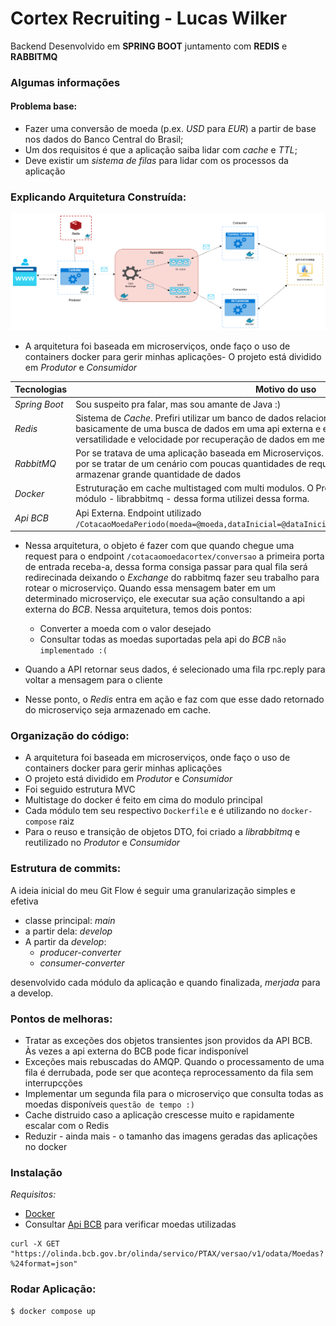 # Cortex Recruiting - Lucas Wilker

Backend Desenvolvido em **SPRING BOOT** juntamento com **REDIS** e **RABBITMQ**

### Algumas informações 

#### Problema base:
- Fazer uma conversão de moeda (p.ex. *USD* para *EUR*) a partir de base nos dados do Banco Central do Brasil;
- Um dos requisitos é que a aplicação saiba lidar com *cache* e *TTL*;
- Deve existir um *sistema de filas* para lidar com os processos da aplicação

### Explicando Arquitetura Construída:

![image](cortex-diagram.drawio.png)

- A arquitetura foi baseada em microserviços, onde faço o uso de containers docker para gerir minhas aplicações- O projeto está dividido em *Produtor* e *Consumidor*



| Tecnologias   | Motivo do uso                                                                                                                                                                                                                                             | 
|---------------|-----------------------------------------------------------------------------------------------------------------------------------------------------------------------------------------------------------------------------------------------------------|
| *Spring Boot* | Sou suspeito pra falar, mas sou amante de Java :)                                                                                                                                                                                                         |
| *Redis*       | Sistema de *Cache*. Prefiri utilizar um banco de dados relacional de alto desempenho por se tratar de basicamente de uma busca de dados em uma api externa e exibi-los. Dessa forma, para a versatilidade e velocidade por recuperação de dados em memória |                                                                                                                                                        |
| *RabbitMQ*    | Por se tratava de uma aplicação baseada em Microserviços. O serviço de mensageria vem a calhar por se tratar de um cenário com poucas quantidades de requisições para a api externa e sem foco de armazenar grande quantidade de dados                    |
| *Docker*      | Estruturação em cache multistaged com multi modulos. O Produto e Consumidor depende de outro módulo - librabbitmq - dessa forma utilizei dessa forma.                                                                                                     |
| *Api BCB*     | Api Externa. Endpoint utilizado `/CotacaoMoedaPeriodo(moeda=@moeda,dataInicial=@dataInicial,dataFinalCotacao=@dataFinalCotacao)`                                                                                                                |
- Nessa arquitetura, o objeto é fazer com que quando chegue uma request para o endpoint `/cotacaomoedacortex/conversao` a 
primeira porta de entrada receba-a, dessa forma consiga passar para qual fila será redirecinada deixando o *Exchange* do rabbitmq fazer seu trabalho para rotear
o microserviço. Quando essa mensagem bater em um determinado microserviço, ele executar sua ação consultando a api externa do *BCB*. Nessa arquitetura, temos dois pontos:
  - Converter a moeda com o valor desejado
  - Consultar todas as moedas suportadas pela api do *BCB* `não implementado :(`

- Quando a API retornar seus dados, é selecionado uma fila rpc.reply para voltar a mensagem para o cliente
- Nesse ponto, o *Redis* entra em ação e faz com que esse dado retornado do microserviço seja armazenado em cache.


### Organização do código:
- A arquitetura foi baseada em microserviços, onde faço o uso de containers docker para gerir minhas aplicações
- O projeto está dividido em *Produtor* e *Consumidor*
- Foi seguido estrutura MVC
- Multistage do docker é feito em cima do modulo principal
- Cada módulo tem seu respectivo `Dockerfile` e é utilizando no `docker-compose` raiz
- Para o reuso e transição de objetos DTO, foi criado a *librabbitmq* e reutilizado no *Produtor* e *Consumidor*

### Estrutura de commits:
A ideia inicial do meu Git Flow é seguir uma granularização simples e efetiva
- classe principal: *main*
- a partir dela: *develop*
- A partir da *develop*:
  - *producer-converter*
  - *consumer-converter*

desenvolvido cada módulo da aplicação e quando finalizada, *merjada* para a develop.

### Pontos de melhoras:
- Tratar as exceções dos objetos transientes json providos da API BCB. Às vezes a api externa do BCB pode ficar indisponível
- Exceções mais rebuscadas do AMQP. Quando o processamento de uma fila é derrubada, pode ser que aconteça reprocessamento da fila sem interrupcções
- Implementar um segunda fila para o microserviço que consulta todas as moedas disponíveis `questão de tempo :)`
- Cache distruido caso a aplicação crescesse muito e rapidamente escalar com o Redis
- Reduzir - ainda mais - o tamanho das imagens geradas das aplicações no docker


### Instalação


*Requisitos:*

- [Docker](https://docs.docker.com/get-docker/)
- Consultar [Api BCB](https://dadosabertos.bcb.gov.br/dataset/taxas-de-cambio-todos-os-boletins-diarios) para verificar moedas utilizadas
```
curl -X GET "https://olinda.bcb.gov.br/olinda/servico/PTAX/versao/v1/odata/Moedas?%24format=json"
```

### Rodar Aplicação:

```sh
$ docker compose up
```